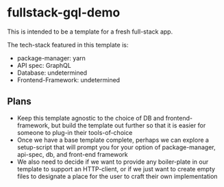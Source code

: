 # fullstack-gql-demo

This is intended to be a template for a fresh full-stack app.

The tech-stack featured in this template is:

- package-manager: yarn
- API spec: GraphQL
- Database: undetermined
- Frontend-Framework: undetermined

## Plans

- Keep this template agnostic to the choice of DB and frontend-framework, but build the template out further so that it is easier for someone to plug-in their tools-of-choice
- Once we have a base template complete, perhaps we can explore a setup-script that will prompt you for your option of package-manager, api-spec, db, and front-end framework
- We also need to decide if we want to provide any boiler-plate in our template to support an HTTP-client, or if we just want to create empty files to designate a place for the user to craft their own implementation
